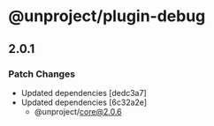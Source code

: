 # @unproject/plugin-debug

## 2.0.1

### Patch Changes

- Updated dependencies [dedc3a7]
- Updated dependencies [6c32a2e]
  - @unproject/core@2.0.6
